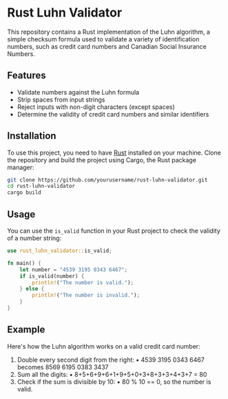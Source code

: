 # Rust Luhn Validator

This repository contains a Rust implementation of the Luhn algorithm, a simple checksum formula used to validate a variety of identification numbers, such as credit card numbers and Canadian Social Insurance Numbers.

## Features

-  Validate numbers against the Luhn formula
-  Strip spaces from input strings
-  Reject inputs with non-digit characters (except spaces)
-  Determine the validity of credit card numbers and similar identifiers

## Installation

To use this project, you need to have [Rust](https://www.rust-lang.org/) installed on your machine. Clone the repository and build the project using Cargo, the Rust package manager:

```bash
git clone https://github.com/yourusername/rust-luhn-validator.git
cd rust-luhn-validator
cargo build
```

## Usage
You can use the `is_valid` function in your Rust project to check the validity of a number string:

```rust
use rust_luhn_validator::is_valid;

fn main() {
    let number = "4539 3195 0343 6467";
    if is_valid(number) {
        println!("The number is valid.");
    } else {
        println!("The number is invalid.");
    }
}
```

## Example
Here's how the Luhn algorithm works on a valid credit card number:
1.	Double every second digit from the right:
▪	4539 3195 0343 6467 becomes 8569 6195 0383 3437
2.	Sum all the digits:
▪	8+5+6+9+6+1+9+5+0+3+8+3+3+4+3+7 = 80
3.	Check if the sum is divisible by 10:
▪	80 % 10 == 0, so the number is valid.
